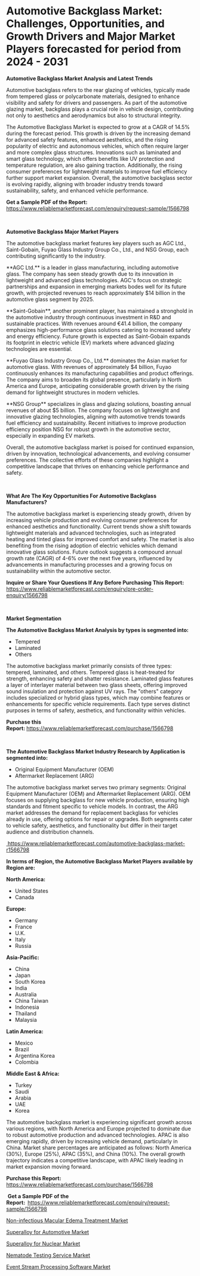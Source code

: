 <p><h1>Automotive Backglass Market: Challenges, Opportunities, and Growth Drivers and Major Market Players forecasted for period from 2024 - 2031</h1></p><p><strong>Automotive Backglass Market Analysis and Latest Trends</strong></p>
<p><p>Automotive backglass refers to the rear glazing of vehicles, typically made from tempered glass or polycarbonate materials, designed to enhance visibility and safety for drivers and passengers. As part of the automotive glazing market, backglass plays a crucial role in vehicle design, contributing not only to aesthetics and aerodynamics but also to structural integrity.</p><p>The Automotive Backglass Market is expected to grow at a CAGR of 14.5% during the forecast period. This growth is driven by the increasing demand for advanced safety features, enhanced aesthetics, and the rising popularity of electric and autonomous vehicles, which often require larger and more complex glass structures. Innovations such as laminated and smart glass technology, which offers benefits like UV protection and temperature regulation, are also gaining traction. Additionally, the rising consumer preferences for lightweight materials to improve fuel efficiency further support market expansion. Overall, the automotive backglass sector is evolving rapidly, aligning with broader industry trends toward sustainability, safety, and enhanced vehicle performance.</p></p>
<p><strong>Get a Sample PDF of the Report:&nbsp;</strong> <a href="https://www.reliablemarketforecast.com/enquiry/request-sample/1566798">https://www.reliablemarketforecast.com/enquiry/request-sample/1566798</a></p>
<p>&nbsp;</p>
<p><strong>Automotive Backglass Major Market Players</strong></p>
<p><p>The automotive backglass market features key players such as AGC Ltd., Saint-Gobain, Fuyao Glass Industry Group Co., Ltd., and NSG Group, each contributing significantly to the industry.</p><p>**AGC Ltd.** is a leader in glass manufacturing, including automotive glass. The company has seen steady growth due to its innovation in lightweight and advanced glass technologies. AGC's focus on strategic partnerships and expansion in emerging markets bodes well for its future growth, with projected revenues to reach approximately $14 billion in the automotive glass segment by 2025.</p><p>**Saint-Gobain**, another prominent player, has maintained a stronghold in the automotive industry through continuous investment in R&D and sustainable practices. With revenues around €41.4 billion, the company emphasizes high-performance glass solutions catering to increased safety and energy efficiency. Future growth is expected as Saint-Gobain expands its footprint in electric vehicle (EV) markets where advanced glazing technologies are essential.</p><p>**Fuyao Glass Industry Group Co., Ltd.** dominates the Asian market for automotive glass. With revenues of approximately $4 billion, Fuyao continuously enhances its manufacturing capabilities and product offerings. The company aims to broaden its global presence, particularly in North America and Europe, anticipating considerable growth driven by the rising demand for lightweight structures in modern vehicles.</p><p>**NSG Group** specializes in glass and glazing solutions, boasting annual revenues of about $5 billion. The company focuses on lightweight and innovative glazing technologies, aligning with automotive trends towards fuel efficiency and sustainability. Recent initiatives to improve production efficiency position NSG for robust growth in the automotive sector, especially in expanding EV markets.</p><p>Overall, the automotive backglass market is poised for continued expansion, driven by innovation, technological advancements, and evolving consumer preferences. The collective efforts of these companies highlight a competitive landscape that thrives on enhancing vehicle performance and safety.</p></p>
<p>&nbsp;</p>
<p><strong>What Are The Key Opportunities For Automotive Backglass Manufacturers?</strong></p>
<p><p>The automotive backglass market is experiencing steady growth, driven by increasing vehicle production and evolving consumer preferences for enhanced aesthetics and functionality. Current trends show a shift towards lightweight materials and advanced technologies, such as integrated heating and tinted glass for improved comfort and safety. The market is also benefiting from the rising adoption of electric vehicles which demand innovative glass solutions. Future outlook suggests a compound annual growth rate (CAGR) of 4-6% over the next five years, influenced by advancements in manufacturing processes and a growing focus on sustainability within the automotive sector.</p></p>
<p><strong>Inquire or Share Your Questions If Any Before Purchasing This Report:</strong> <a href="https://www.reliablemarketforecast.com/enquiry/pre-order-enquiry/1566798">https://www.reliablemarketforecast.com/enquiry/pre-order-enquiry/1566798</a></p>
<p>&nbsp;</p>
<p><strong>Market Segmentation</strong></p>
<p><strong>The Automotive Backglass Market Analysis by types is segmented into:</strong></p>
<p><ul><li>Tempered</li><li>Laminated</li><li>Others</li></ul></p>
<p><p>The automotive backglass market primarily consists of three types: tempered, laminated, and others. Tempered glass is heat-treated for strength, enhancing safety and shatter resistance. Laminated glass features a layer of interlayer material between two glass sheets, offering improved sound insulation and protection against UV rays. The "others" category includes specialized or hybrid glass types, which may combine features or enhancements for specific vehicle requirements. Each type serves distinct purposes in terms of safety, aesthetics, and functionality within vehicles.</p></p>
<p><strong>Purchase this Report:&nbsp;</strong><a href="https://www.reliablemarketforecast.com/purchase/1566798">https://www.reliablemarketforecast.com/purchase/1566798</a></p>
<p>&nbsp;</p>
<p><strong>The Automotive Backglass Market Industry Research by Application is segmented into:</strong></p>
<p><ul><li>Original Equipment Manufacturer (OEM)</li><li>Aftermarket Replacement (ARG)</li></ul></p>
<p><p>The automotive backglass market serves two primary segments: Original Equipment Manufacturer (OEM) and Aftermarket Replacement (ARG). OEM focuses on supplying backglass for new vehicle production, ensuring high standards and fitment specific to vehicle models. In contrast, the ARG market addresses the demand for replacement backglass for vehicles already in use, offering options for repair or upgrades. Both segments cater to vehicle safety, aesthetics, and functionality but differ in their target audience and distribution channels.</p></p>
<p><a href="https://www.reliablemarketforecast.com/automotive-backglass-market-r1566798">&nbsp;https://www.reliablemarketforecast.com/automotive-backglass-market-r1566798</a></p>
<p><strong>In terms of Region, the Automotive Backglass Market Players available by Region are:</strong></p>
<p>
    <p> <strong> North America: </strong>
        <ul>
            <li>United States</li>
            <li>Canada</li>
        </ul>
        </p> 
    <p> <strong> Europe: </strong>
        <ul>
            <li>Germany</li>
            <li>France</li>
            <li>U.K.</li>
            <li>Italy</li>
            <li>Russia</li>
        </ul>
        </p> 
    <p> <strong> Asia-Pacific: </strong>
        <ul>
            <li>China</li>
            <li>Japan</li>
            <li>South Korea</li>
            <li>India</li>
            <li>Australia</li>
            <li>China Taiwan</li>
            <li>Indonesia</li>
            <li>Thailand</li>
            <li>Malaysia</li>
        </ul>
        </p> 
    <p> <strong> Latin America: </strong>
        <ul>
            <li>Mexico</li>
            <li>Brazil</li>
            <li>Argentina Korea</li>
            <li>Colombia</li>
        </ul>
        </p> 
    <p> <strong> Middle East & Africa: </strong>
        <ul>
            <li>Turkey</li>
            <li>Saudi</li>
            <li>Arabia</li>
            <li>UAE</li>
            <li>Korea</li>
        </ul>
    </p>
    </p>
<p><p>The automotive backglass market is experiencing significant growth across various regions, with North America and Europe projected to dominate due to robust automotive production and advanced technologies. APAC is also emerging rapidly, driven by increasing vehicle demand, particularly in China. Market share percentages are anticipated as follows: North America (30%), Europe (25%), APAC (35%), and China (10%). The overall growth trajectory indicates a competitive landscape, with APAC likely leading in market expansion moving forward.</p></p>
<p><strong>Purchase this Report: </strong><a href="https://www.reliablemarketforecast.com/purchase/1566798">https://www.reliablemarketforecast.com/purchase/1566798</a></p>
<p>&nbsp;<strong>Get a Sample PDF of the Report:&nbsp;&nbsp;</strong><a href="https://www.reliablemarketforecast.com/enquiry/request-sample/1566798">https://www.reliablemarketforecast.com/enquiry/request-sample/1566798</a></p>
<p><strong></strong></p>
<p><p><a href="https://medium.com/@ksleyeze/global-non-infectious-macular-edema-treatment-market-share-and-growth-opportunities-and-market-size-64afbde5317c">Non-infectious Macular Edema Treatment Market</a></p><p><a href="https://issuu.com/reportprime-2/docs/superalloy-for-automotive-market-si_4eac3938a38dd5">Superalloy for Automotive Market</a></p><p><a href="https://issuu.com/reportprime-2/docs/superalloy-for-nuclear-market-size-_4e9ed8d4dc4120">Superalloy for Nuclear Market</a></p><p><a href="https://medium.com/@ammar.jarrah.93/strategic-insights-into-global-nematode-testing-service-market-trends-2024-2031-covered-in-116-858e4bd566ae">Nematode Testing Service Market</a></p><p><a href="https://www.linkedin.com/pulse/how-event-stream-processing-software-market-evolve-growth-analysis-gewzf?trackingId=xwrpzaJYRBC4iTckEmX25w%3D%3D">Event Stream Processing Software Market</a></p></p>